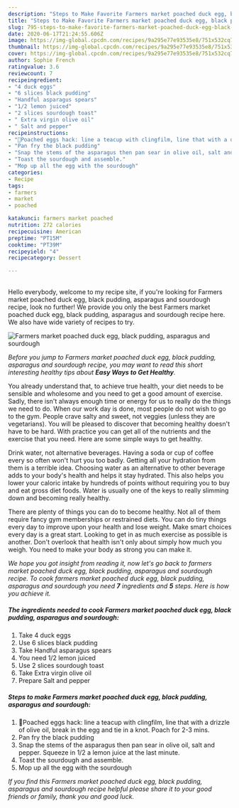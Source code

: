 ```yaml
---
description: "Steps to Make Favorite Farmers market poached duck egg, black pudding, asparagus and sourdough"
title: "Steps to Make Favorite Farmers market poached duck egg, black pudding, asparagus and sourdough"
slug: 795-steps-to-make-favorite-farmers-market-poached-duck-egg-black-pudding-asparagus-and-sourdough
date: 2020-06-17T21:24:55.606Z
image: https://img-global.cpcdn.com/recipes/9a295e77e93535e8/751x532cq70/farmers-market-poached-duck-egg-black-pudding-asparagus-and-sourdough-recipe-main-photo.jpg
thumbnail: https://img-global.cpcdn.com/recipes/9a295e77e93535e8/751x532cq70/farmers-market-poached-duck-egg-black-pudding-asparagus-and-sourdough-recipe-main-photo.jpg
cover: https://img-global.cpcdn.com/recipes/9a295e77e93535e8/751x532cq70/farmers-market-poached-duck-egg-black-pudding-asparagus-and-sourdough-recipe-main-photo.jpg
author: Sophie French
ratingvalue: 3.6
reviewcount: 7
recipeingredient:
- "4 duck eggs"
- "6 slices black pudding"
- "Handful asparagus spears"
- "1/2 lemon juiced"
- "2 slices sourdough toast"
- " Extra virgin olive oil"
- " Salt and pepper"
recipeinstructions:
- "🥚Poached eggs hack: line a teacup with clingfilm, line that with a drizzle of olive oil, break in the egg and tie in a knot. Poach for 2-3 mins."
- "Pan fry the black pudding"
- "Snap the stems of the asparagus then pan sear in olive oil, salt and pepper. Squeeze in 1/2 a lemon juice at the last minute."
- "Toast the sourdough and assemble."
- "Mop up all the egg with the sourdough"
categories:
- Recipe
tags:
- farmers
- market
- poached

katakunci: farmers market poached 
nutrition: 272 calories
recipecuisine: American
preptime: "PT15M"
cooktime: "PT39M"
recipeyield: "4"
recipecategory: Dessert

---
```

<br>
Hello everybody, welcome to my recipe site, if you're looking for Farmers market poached duck egg, black pudding, asparagus and sourdough recipe, look no further! We provide you only the best Farmers market poached duck egg, black pudding, asparagus and sourdough recipe here. We also have wide variety of recipes to try.
<br>


![Farmers market poached duck egg, black pudding, asparagus and sourdough](https://img-global.cpcdn.com/recipes/9a295e77e93535e8/751x532cq70/farmers-market-poached-duck-egg-black-pudding-asparagus-and-sourdough-recipe-main-photo.jpg)

<i>Before you jump to Farmers market poached duck egg, black pudding, asparagus and sourdough recipe, you may want to read this short interesting healthy tips about <strong>Easy Ways to Get Healthy</strong>.</i>

You already understand that, to achieve true health, your diet needs to be sensible and wholesome and you need to get a good amount of exercise. Sadly, there isn't always enough time or energy for us to really do the things we need to do. When our work day is done, most people do not wish to go to the gym. People crave salty and sweet, not veggies (unless they are vegetarians). You will be pleased to discover that becoming healthy doesn't have to be hard. With practice you can get all of the nutrients and the exercise that you need. Here are some simple ways to get healthy.

Drink water, not alternative beverages. Having a soda or cup of coffee every so often won't hurt you too badly. Getting all your hydration from them is a terrible idea. Choosing water as an alternative to other beverage adds to your body's health and helps it stay hydrated. This also helps you lower your caloric intake by hundreds of points without requiring you to buy and eat gross diet foods. Water is usually one of the keys to really slimming down and becoming really healthy.

There are plenty of things you can do to become healthy. Not all of them require fancy gym memberships or restrained diets. You can do tiny things every day to improve upon your health and lose weight. Make smart choices every day is a great start. Looking to get in as much exercise as possible is another. Don't overlook that health isn't only about simply how much you weigh. You need to make your body as strong you can make it. 


<i>We hope you got insight from reading it, now let's go back to farmers market poached duck egg, black pudding, asparagus and sourdough recipe. To cook farmers market poached duck egg, black pudding, asparagus and sourdough you need <strong>7</strong> ingredients and <strong>5</strong> steps. Here is how you achieve it.
</i>

##### The ingredients needed to cook Farmers market poached duck egg, black pudding, asparagus and sourdough:

1. Take 4 duck eggs
1. Use 6 slices black pudding
1. Take Handful asparagus spears
1. You need 1/2 lemon juiced
1. Use 2 slices sourdough toast
1. Take  Extra virgin olive oil
1. Prepare  Salt and pepper


##### Steps to make Farmers market poached duck egg, black pudding, asparagus and sourdough:

1. 🥚Poached eggs hack: line a teacup with clingfilm, line that with a drizzle of olive oil, break in the egg and tie in a knot. Poach for 2-3 mins.
1. Pan fry the black pudding
1. Snap the stems of the asparagus then pan sear in olive oil, salt and pepper. Squeeze in 1/2 a lemon juice at the last minute.
1. Toast the sourdough and assemble.
1. Mop up all the egg with the sourdough


<i>If you find this Farmers market poached duck egg, black pudding, asparagus and sourdough recipe helpful please share it to your good friends or family, thank you and good luck.</i>
